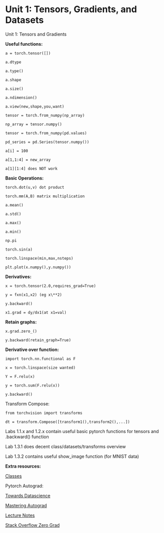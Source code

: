 # Unit 1: Tensors, Gradients, and Datasets

Unit 1: Tensors and Gradients
  
  **Useful functions:**
  
    a = torch.tensor([])
    
    a.dtype
    
    a.type()
    
    a.shape
    
    a.size()
    
    a.ndimension()
    
    a.view(new,shape,you,want)
    
    tensor = torch.from_numpy(np_array)
    
    np_array = tensor.numpy()
    
    tensor = torch.from_numpy(pd.values)
    
    pd_series = pd.Series(tensor.numpy())
    
    a[i] = 100
    
    a[1,1:4] = new_array
    
    a[1][1:4] does NOT work
    
  **Basic Operations:**
  
    torch.dot(u,v) dot product
    
    torch.mm(A,B) matrix multiplication
    
    a.mean()
    
    a.std()
    
    a.max()
    
    a.min()
    
    np.pi
    
    torch.sin(a)
    
    torch.linspace(min,max,nsteps)
    
    plt.plot(x.numpy(),y.numpy())
    
  **Derivatives:**
  
    x = torch.tensor(2.0,requires_grad=True)
    
    y = fxn(x1,x2) (eg x\**2)
    
    y.backward()
    
    x1.grad = dy/dx1(at x1=val)
    
  **Retain graphs:**
  
    x.grad.zero_()
    
    y.backward(retain_graph=True)
      
  **Derivative over function:**
  
    import torch.nn.functional as F
    
    x = torch.linspace(size wanted)
    
    Y = F.relu(x)
    
    y = torch.sum(F.relu(x))
    
    y.backward()
      
   Transform Compose:
   
    from torchvision import transforms
    
    dt = transform.Compose([transform1(),transform2(),...])
    
    
  Labs 1.1.x and 1.2.x contain useful basic pytorch functions for tensors and .backward() function
  
  Lab 1.3.1 does decent class/datasets/transforms overview
  
  Lab 1.3.2 contains useful show_image function (for MNIST data)
  
  **Extra resources:**
  
   [Classes](https://docs.python.org/3/tutorial/classes.html)
  
   Pytorch Autograd: 
    
   [Towards Datascience](https://towardsdatascience.com/getting-started-with-pytorch-part-1-understanding-how-automatic-differentiation-works-5008282073ec)
   
   [Mastering Autograd](https://pytorch.org/docs/stable/notes/autograd.html)
   
   [Lecture Notes](http://www.cs.cmu.edu/~wcohen/10-605/notes/autodiff.pdf)
   
   [Stack Overflow Zero Grad](https://stackoverflow.com/questions/48001598/why-is-zero-grad-needed-for-optimization)
  
